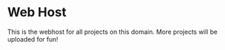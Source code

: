 Web Host
========

This is the webhost for all projects on this domain.
More projects will be uploaded for fun!
